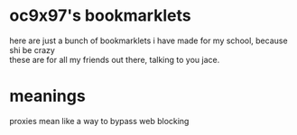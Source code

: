 # oc9x97's bookmarklets
here are just a bunch of bookmarklets i have made for my school, because shi be crazy  
these are for all my friends out there, talking to you jace.

# meanings
proxies mean like a way to bypass web blocking
